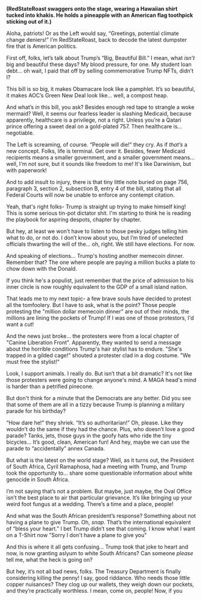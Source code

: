 **(RedStateRoast swaggers onto the stage, wearing a Hawaiian shirt tucked into khakis. He holds a pineapple with an American flag toothpick sticking out of it.)**

Aloha, patriots! Or as the Left would say, “Greetings, potential climate change deniers!” I’m RedStateRoast, back to decode the latest dumpster fire that is American politics.

First off, folks, let’s talk about Trump’s “Big, Beautiful Bill.” I mean, what *isn’t* big and beautiful these days? My blood pressure, for one. My student loan debt… oh wait, I paid that off by selling commemorative Trump NFTs, didn’t I?

This bill is so big, it makes Obamacare look like a pamphlet. It’s so beautiful, it makes AOC’s Green New Deal look like… well, a compost heap.

And what’s *in* this bill, you ask? Besides enough red tape to strangle a woke mermaid? Well, it seems our fearless leader is slashing Medicaid, because apparently, healthcare is a privilege, not a right. Unless you’re a Qatari prince offering a sweet deal on a gold-plated 757. Then healthcare is… negotiable.

The Left is screaming, of course. “People will die!” they cry. As if *that’s* a new concept. Folks, life is terminal. Get over it. Besides, fewer Medicaid recipients means a smaller government, and a smaller government means… well, I'm not sure, but it sounds like freedom to me! It's like Darwinism, but with paperwork!

And to add insult to injury, there is that tiny little note buried on page 756, paragraph 3, section 2, subsection B, entry 4 of the bill, stating that all Federal Courts will now be unable to enforce any contempt citation.

Yeah, that's right folks- Trump is straight up trying to make himself king! This is some serious tin-pot dictator shit. I'm starting to think he is reading the playbook for aspiring despots, chapter by chapter.

But hey, at least we won’t have to listen to those pesky judges telling him what to do, or not do. I don’t know about you, but I’m tired of unelected officials thwarting the will of the… oh, right. We still have elections. For now.

And speaking of elections… Trump's hosting another memecoin dinner. Remember that? The one where people are paying a million bucks a plate to chow down with the Donald.

If you think he's a populist, just remember that the price of admission to his inner circle is now roughly equivalent to the GDP of a small island nation.

That leads me to my next topic- a few brave souls have decided to protest all the tomfoolery. But I have to ask, what is the point? Those people protesting the "million dollar memecoin dinner" are out of their minds, the millions are lining the pockets of Trump! If I was one of those protestors, I'd want a cut!

And the news just broke... the protesters were from a local chapter of "Canine Liberation Front". Apparently, they wanted to send a message about the horrible conditions Trump's hair stylist has to endure.
"She's trapped in a gilded cage!" shouted a protester clad in a dog costume. "We must free the stylist!"

Look, I support animals. I really do. But isn’t that a bit dramatic?
It's not like those protesters were going to change anyone's mind. A MAGA head's mind is harder than a petrified pinecone.

But don't think for a minute that the Democrats are any better. Did you see that some of them are all in a tizzy because Trump is planning a military parade for his birthday?

“How dare he!” they shriek. “It’s so authoritarian!” Oh, please. Like they wouldn’t do the same if they had the chance. Plus, who doesn’t love a good parade? Tanks, jets, those guys in the goofy hats who ride the tiny bicycles… It’s good, clean, American fun! And hey, maybe we can use the parade to “accidentally” annex Canada.

But what is the latest on the world stage? Well, as it turns out, the President of South Africa, Cyril Ramaphosa, had a meeting with Trump, and Trump took the opportunity to… share some questionable information about white genocide in South Africa.

I’m not saying that’s not a problem. But maybe, just maybe, the Oval Office isn’t the best place to air that particular grievance. It’s like bringing up your weird foot fungus at a wedding. There’s a time and a place, people!

And what was the South African president’s response? Something about not having a plane to give Trump. Oh, *snap*. That’s the international equivalent of “bless your heart.” I bet Trump didn’t see that coming. I know what I want on a T-Shirt now "Sorry I don't have a plane to give you"

And this is where it all gets confusing... Trump took that joke to heart and now, is now granting aslyum to white South Africans? Can someone *please* tell me, what the heck is going on?

But hey, it’s not all bad news, folks. The Treasury Department is finally considering killing the penny! I say, good riddance. Who needs those little copper nuisances? They clog up our wallets, they weigh down our pockets, and they’re practically worthless. I mean, come on, people! Now, if you